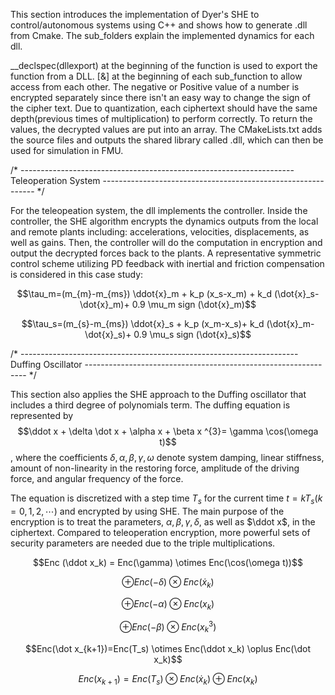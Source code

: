 This section introduces the implementation of Dyer's SHE to control/autonomous systems using C++ and shows how to generate .dll from Cmake. The sub_folders explain the implemented dynamics for each dll. 

__declspec(dllexport) at the beginning of the function is used to export the function from a DLL. [&] at the beginning of each sub_function to allow access from each other. The negative or Positive value of a number is encrypted separately since there isn't an easy way to change the sign of the cipher text. Due to quantization, each ciphertext should have the same depth(previous times of multiplication) to perform correctly. To return the values, the decrypted values are put into an array. The CMakeLists.txt adds the source files and outputs the shared library called <name>.dll, which can then be used for simulation in FMU. 

/* -------------------------------------------------------------------- Teleoperation System ------------------------------------------------------------- */
        
For the teleopeation system, the dll implements the controller. Inside the controller, the SHE algorithm encrypts the dynamics outputs from the local and remote plants including: accelerations, velocities, displacements, as well as gains. Then, the controller will do the computation in encryption and output the decrypted forces back to the plants. A representative symmetric control scheme utilizing PD feedback with inertial and friction compensation is considered in this case study:

$$\tau_m=(m_{m}-m_{ms}) \ddot{x}_m + k_p (x_s-x_m) +
k_d (\dot{x}_s-\dot{x}_m)+ 0.9 \mu_m sign (\dot{x}_m)$$

$$\tau_s=(m_{s}-m_{ms}) \ddot{x}_s + k_p (x_m-x_s)+
k_d (\dot{x}_m-\dot{x}_s)+ 0.9 \mu_s sign (\dot{x}_s)$$

/* --------------------------------------------------------------------- Duffing Oscillator --------------------------------------------------------------- */        

This section also applies the SHE approach to the Duffing oscillator that includes a third degree of polynomials term. The duffing equation is represented by
$$\ddot x + \delta \dot x + \alpha x + \beta x ^{3}= \gamma \cos(\omega t)$$, where the coefficients $\delta, \alpha, \beta, \gamma, \omega$  denote system
damping, linear stiffness, amount of non-linearity in the restoring force, amplitude of the driving force, and angular frequency of the force. 

The equation is discretized with a step time $T_s$ for the current time $t=k T_s (k=0,1,2,\cdots$) and encrypted by using SHE. The main purpose of the encryption is to treat the parameters, $\alpha, \beta, \gamma, \delta$, as well as $\ddot x$, in the ciphertext. Compared to teleoperation encryption, more powerful sets of security parameters are needed due to the triple multiplications. 

$$Enc (\ddot x_k) = Enc(\gamma) \otimes Enc(\cos(\omega t))$$
        
$$\oplus Enc(-\delta) \otimes Enc(\dot x_k)$$
        
$$\oplus Enc(-\alpha) \otimes Enc(x_k)$$
        
$$\oplus Enc(-\beta) \otimes Enc(x_k^{3})$$
        
$$Enc(\dot x_{k+1})=Enc(T_s) \otimes Enc(\ddot x_k) \oplus Enc(\dot x_k)$$

$$Enc(x_{k+1})=Enc(T_s) \otimes Enc(\dot x_k) \oplus Enc(x_k)$$
